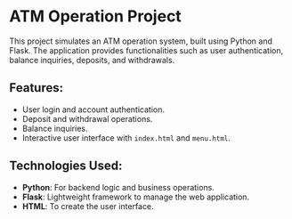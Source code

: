 # ATM Operation Project

This project simulates an ATM operation system, built using Python and Flask. The application provides functionalities such as user authentication, balance inquiries, deposits, and withdrawals.

## Features:
- User login and account authentication.
- Deposit and withdrawal operations.
- Balance inquiries.
- Interactive user interface with `index.html` and `menu.html`.

## Technologies Used:
- **Python**: For backend logic and business operations.
- **Flask**: Lightweight framework to manage the web application.
- **HTML**: To create the user interface.


